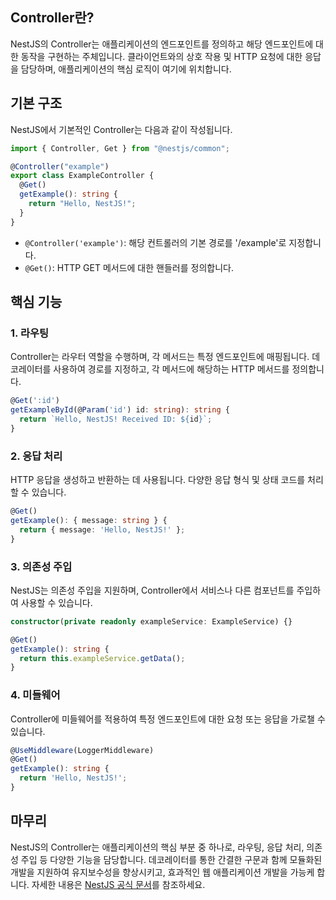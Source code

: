 ## Controller란?

NestJS의 Controller는 애플리케이션의 엔드포인트를 정의하고 해당 엔드포인트에 대한 동작을 구현하는 주체입니다. 클라이언트와의 상호 작용 및 HTTP 요청에 대한 응답을 담당하며, 애플리케이션의 핵심 로직이 여기에 위치합니다.

## 기본 구조

NestJS에서 기본적인 Controller는 다음과 같이 작성됩니다.

```typescript
import { Controller, Get } from "@nestjs/common";

@Controller("example")
export class ExampleController {
  @Get()
  getExample(): string {
    return "Hello, NestJS!";
  }
}
```

- `@Controller('example')`: 해당 컨트롤러의 기본 경로를 '/example'로 지정합니다.
- `@Get()`: HTTP GET 메서드에 대한 핸들러를 정의합니다.

## 핵심 기능

### 1. 라우팅

Controller는 라우터 역할을 수행하며, 각 메서드는 특정 엔드포인트에 매핑됩니다. 데코레이터를 사용하여 경로를 지정하고, 각 메서드에 해당하는 HTTP 메서드를 정의합니다.

```typescript
@Get(':id')
getExampleById(@Param('id') id: string): string {
  return `Hello, NestJS! Received ID: ${id}`;
}
```

### 2. 응답 처리

HTTP 응답을 생성하고 반환하는 데 사용됩니다. 다양한 응답 형식 및 상태 코드를 처리할 수 있습니다.

```typescript
@Get()
getExample(): { message: string } {
  return { message: 'Hello, NestJS!' };
}
```

### 3. 의존성 주입

NestJS는 의존성 주입을 지원하며, Controller에서 서비스나 다른 컴포넌트를 주입하여 사용할 수 있습니다.

```typescript
constructor(private readonly exampleService: ExampleService) {}

@Get()
getExample(): string {
  return this.exampleService.getData();
}
```

### 4. 미들웨어

Controller에 미들웨어를 적용하여 특정 엔드포인트에 대한 요청 또는 응답을 가로챌 수 있습니다.

```typescript
@UseMiddleware(LoggerMiddleware)
@Get()
getExample(): string {
  return 'Hello, NestJS!';
}
```

## 마무리

NestJS의 Controller는 애플리케이션의 핵심 부분 중 하나로, 라우팅, 응답 처리, 의존성 주입 등 다양한 기능을 담당합니다. 데코레이터를 통한 간결한 구문과 함께 모듈화된 개발을 지원하여 유지보수성을 향상시키고, 효과적인 웹 애플리케이션 개발을 가능케 합니다. 자세한 내용은 [NestJS 공식 문서](https://docs.nestjs.com/)를 참조하세요.

```

```
